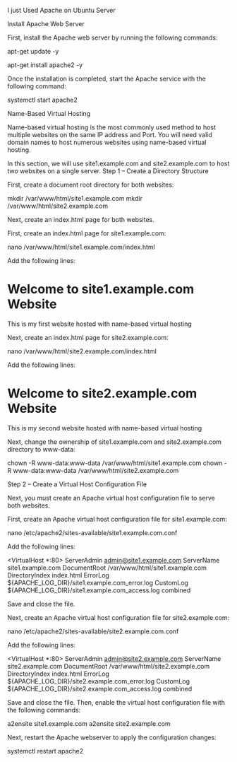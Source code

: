 I just Used Apache on Ubuntu Server


Install Apache Web Server

First, install the Apache web server by running the following commands:

apt-get update -y

apt-get install apache2 -y

Once the installation is completed, start the Apache service with the following command:

systemctl start apache2

Name-Based Virtual Hosting

Name-based virtual hosting is the most commonly used method to host multiple websites on the same IP address and Port. You will need valid domain names to host numerous websites using name-based virtual hosting.

In this section, we will use site1.example.com and site2.example.com to host two websites on a single server.
Step 1 – Create a Directory Structure

First, create a document root directory for both websites:

mkdir /var/www/html/site1.example.com
mkdir /var/www/html/site2.example.com

Next, create an index.html page for both websites.

First, create an index.html page for site1.example.com:

nano /var/www/html/site1.example.com/index.html

Add the following lines:

<html>
<title>site1.example.com</title>
<h1>Welcome to site1.example.com Website</h1>
<p>This is my first website hosted with name-based virtual hosting</p>
</html>

Next, create an index.html page for site2.example.com:

nano /var/www/html/site2.example.com/index.html

Add the following lines:

<html>
<title>site2.example.com</title>
<h1>Welcome to site2.example.com Website</h1>
<p>This is my second website hosted with name-based virtual hosting</p>
</html>

Next, change the ownership of site1.example.com and site2.example.com directory to www-data:

chown -R www-data:www-data /var/www/html/site1.example.com
chown -R www-data:www-data /var/www/html/site2.example.com

Step 2 – Create a Virtual Host Configuration File

Next, you must create an Apache virtual host configuration file to serve both websites.

First, create an Apache virtual host configuration file for site1.example.com:

nano /etc/apache2/sites-available/site1.example.com.conf

Add the following lines:

<VirtualHost *:80>
ServerAdmin admin@site1.example.com
ServerName site1.example.com
DocumentRoot /var/www/html/site1.example.com
DirectoryIndex index.html
ErrorLog ${APACHE_LOG_DIR}/site1.example.com_error.log
CustomLog ${APACHE_LOG_DIR}/site1.example.com_access.log combined
</VirtualHost>

Save and close the file.

Next, create an Apache virtual host configuration file for site2.example.com:

nano /etc/apache2/sites-available/site2.example.com.conf

Add the following lines:

<VirtualHost *:80>
ServerAdmin admin@site2.example.com
ServerName site2.example.com
DocumentRoot /var/www/html/site2.example.com
DirectoryIndex index.html
ErrorLog ${APACHE_LOG_DIR}/site2.example.com_error.log
CustomLog ${APACHE_LOG_DIR}/site2.example.com_access.log combined
</VirtualHost>

Save and close the file. Then, enable the virtual host configuration file with the following commands:

a2ensite site1.example.com
a2ensite site2.example.com

Next, restart the Apache webserver to apply the configuration changes:

systemctl restart apache2
